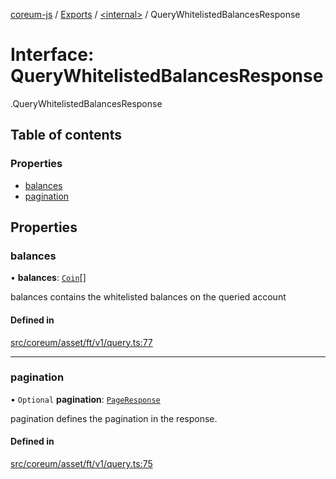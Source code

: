 [coreum-js](../README.md) / [Exports](../modules.md) / [<internal\>](../modules/internal_.md) / QueryWhitelistedBalancesResponse

# Interface: QueryWhitelistedBalancesResponse

[<internal>](../modules/internal_.md).QueryWhitelistedBalancesResponse

## Table of contents

### Properties

- [balances](internal_.QueryWhitelistedBalancesResponse.md#balances)
- [pagination](internal_.QueryWhitelistedBalancesResponse.md#pagination)

## Properties

### balances

• **balances**: [`Coin`](../modules/internal_.md#coin)[]

balances contains the whitelisted balances on the queried account

#### Defined in

[src/coreum/asset/ft/v1/query.ts:77](https://github.com/CooperFoundation/coreum-js/blob/f8fbe50/src/coreum/asset/ft/v1/query.ts#L77)

___

### pagination

• `Optional` **pagination**: [`PageResponse`](../modules/internal_.md#pageresponse-3)

pagination defines the pagination in the response.

#### Defined in

[src/coreum/asset/ft/v1/query.ts:75](https://github.com/CooperFoundation/coreum-js/blob/f8fbe50/src/coreum/asset/ft/v1/query.ts#L75)
